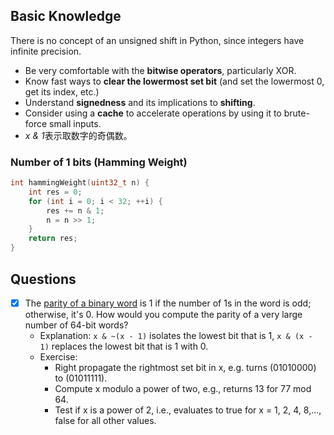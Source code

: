 ## Basic Knowledge

There is no concept of an unsigned shift in Python, since integers have infinite precision.

- Be very comfortable with the **bitwise operators**, particularly XOR.
- Know fast ways to **clear the lowermost set bit** (and set the lowermost 0, get its index, etc.)
- Understand **signedness** and its implications to **shifting**.
- Consider using a **cache** to accelerate operations by using it to brute-force small inputs.
- *x & 1*表示取数字的奇偶数。 

### Number of 1 bits (Hamming Weight)

```cpp
int hammingWeight(uint32_t n) {
    int res = 0;
    for (int i = 0; i < 32; ++i) {
        res += n & 1;
        n = n >> 1;
    }
    return res;
}
```

## Questions
- [x] The [parity of a binary word](ParityOfWord.py) is 1 if the number of 1s in the word is odd;
otherwise, it's 0. How would you compute the parity of a very large number of 64-bit words?
    - Explanation: `x & ~(x - 1)` isolates the lowest bit that is 1,  `x & (x - 1)` replaces the lowest
    bit that is 1 with 0.
    - Exercise:
        - Right propagate the rightmost set bit in x, e.g. turns (01010000) to (01011111).
        - Compute x modulo a power of two, e.g., returns 13 for 77 mod 64.
        - Test if x is a power of 2, i.e., evaluates to true for x = 1, 2, 4, 8,..., false for all other values.
